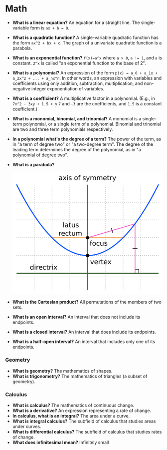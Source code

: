 # Math

- **What is a linear equation?** An equation for a straight line. The single-variable form is `ax + b = 0`.
- **What is a quadratic function?** A single-variable quadratic function has the form `ax^2 + bx + c`. The graph of a univariate quadratic function is a parabola.
- **What is an exponential function?** `f(x)=a^x` where `a > 0`, `a != 1`, and `a` is constant. `2^x` is called "an exponential function to the base of 2".
- **What is a polynomial?** An expression of the form `p(x) = a_0 + a_1x + a_2x^2 + ... + a_nx^n`. In other words, an expression with variables and coefficients using only addition, subtraction, multiplication, and non-negative integer exponentiation of variables.
- **What is a coefficient?** A multiplicative factor in a polynomial. (E.g., in `7x^2 - 3xy + 1.5 + y` `7` and `-3` are the coefficients, and `1.5` is a constant coefficient.)
- **What is a monomial, binomial, and trinomial?** A monomial is a single-term polynomial, or a single term of a polynomial. Binomial and trinomial are two and three term polynomials respectively.
- **In a polynomial what's the degree of a term?** The power of the term, as in "a term of degree two" or "a two-degree term". The degree of the leading term determines the degree of the polynomial, as in "a polynomial of degree two".
- **What is a parabola?** 

    ![Parabola](assets/parabola.png)
- **What is the Cartesian product?** All permutations of the members of two sets.
- **What is an open interval?** An interval that does not include its endpoints.
- **What is a closed interval?** An interval that does include its endpoints.
- **What is a half-open interval?** An interval that includes only one of its endpoints.

### Geometry

- **What is geometry?** The mathematics of shapes.
- **What is trigonometry?** The mathematics of triangles (a subset of geometry).

### Calculus

- **What is calculus?** The mathematics of continuous change.
- **What is a derivative?** An expression representing a rate of change.
- **In calculus, what is an integral?** The area under a curve.
- **What is integral calculus?** The subfield of calculus that studies areas under curves.
- **What is differential calculus?** The subfield of calculus that studies rates of change.
- **What does infinitesimal mean?** Infinitely small
